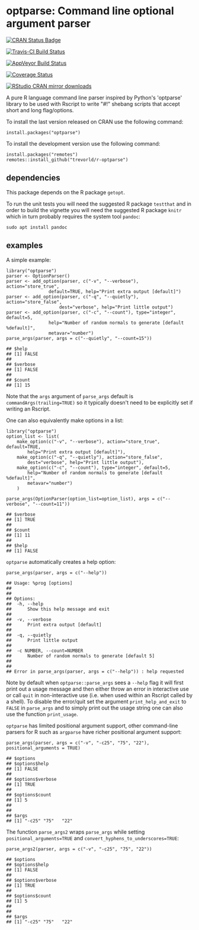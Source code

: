 optparse: Command line optional argument parser
===============================================

[![CRAN Status Badge](https://www.r-pkg.org/badges/version/optparse)](https://cran.r-project.org/package=optparse)

[![Travis-CI Build Status](https://travis-ci.org/trevorld/r-optparse.svg?branch=master)](https://travis-ci.org/trevorld/r-optparse)

[![AppVeyor Build Status](https://ci.appveyor.com/api/projects/status/github/trevorld/r-optparse?branch=master&svg=true)](https://ci.appveyor.com/project/trevorld/r-optparse)

[![Coverage Status](https://img.shields.io/codecov/c/github/trevorld/r-optparse/master.svg)](https://codecov.io/github/trevorld/r-optparse?branch=master)

[![RStudio CRAN mirror downloads](https://cranlogs.r-pkg.org/badges/optparse)](https://cran.r-project.org/package=optparse)

A pure R language command line parser inspired by Python\'s \'optparse\'
library to be used with Rscript to write \"\#!\" shebang scripts that
accept short and long flag/options.

To install the last version released on CRAN use the following command:

``` {.r}
install.packages("optparse")
```

To install the development version use the following command:

``` {.r}
install.packages("remotes")
remotes::install_github("trevorld/r-optparse")
```

dependencies
------------

This package depends on the R package `getopt`.

To run the unit tests you will need the suggested R package `testthat`
and in order to build the vignette you will need the suggested R package
`knitr` which in turn probably requires the system tool `pandoc`:

``` {.bash}
sudo apt install pandoc
```

examples
--------

A simple example:

``` {.r}
library("optparse")
parser <- OptionParser()
parser <- add_option(parser, c("-v", "--verbose"), action="store_true", 
                default=TRUE, help="Print extra output [default]")
parser <- add_option(parser, c("-q", "--quietly"), action="store_false", 
                    dest="verbose", help="Print little output")
parser <- add_option(parser, c("-c", "--count"), type="integer", default=5, 
                help="Number of random normals to generate [default %default]",
                metavar="number")
parse_args(parser, args = c("--quietly", "--count=15"))
```

    ## $help
    ## [1] FALSE
    ## 
    ## $verbose
    ## [1] FALSE
    ## 
    ## $count
    ## [1] 15

Note that the `args` argument of `parse_args` default is
`commandArgs(trailing=TRUE)` so it typically doesn\'t need to be
explicitly set if writing an Rscript.

One can also equivalently make options in a list:

``` {.r}
library("optparse")
option_list <- list( 
    make_option(c("-v", "--verbose"), action="store_true", default=TRUE,
        help="Print extra output [default]"),
    make_option(c("-q", "--quietly"), action="store_false", 
        dest="verbose", help="Print little output"),
    make_option(c("-c", "--count"), type="integer", default=5, 
        help="Number of random normals to generate [default %default]",
        metavar="number")
    )

parse_args(OptionParser(option_list=option_list), args = c("--verbose", "--count=11"))
```

    ## $verbose
    ## [1] TRUE
    ## 
    ## $count
    ## [1] 11
    ## 
    ## $help
    ## [1] FALSE

`optparse` automatically creates a help option:

``` {.r}
parse_args(parser, args = c("--help"))
```

    ## Usage: %prog [options]
    ## 
    ## 
    ## Options:
    ##  -h, --help
    ##      Show this help message and exit
    ## 
    ##  -v, --verbose
    ##      Print extra output [default]
    ## 
    ##  -q, --quietly
    ##      Print little output
    ## 
    ##  -c NUMBER, --count=NUMBER
    ##      Number of random normals to generate [default 5]
    ##
    ##
    ## Error in parse_args(parser, args = c("--help")) : help requested

Note by default when `optparse::parse_args` sees a `--help` flag it will
first print out a usage message and then either throw an error in
interactive use or call `quit` in non-interactive use (i.e. when used
within an Rscript called by a shell). To disable the error/quit set the
argument `print_help_and_exit` to `FALSE` in `parse_args` and to simply
print out the usage string one can also use the function `print_usage`.

`optparse` has limited positional argument support, other command-line
parsers for R such as `argparse` have richer positional argument
support:

``` {.r}
parse_args(parser, args = c("-v", "-c25", "75", "22"), positional_arguments = TRUE)
```

    ## $options
    ## $options$help
    ## [1] FALSE
    ## 
    ## $options$verbose
    ## [1] TRUE
    ## 
    ## $options$count
    ## [1] 5
    ## 
    ## 
    ## $args
    ## [1] "-c25" "75"   "22"

The function `parse_args2` wraps `parse_args` while setting
`positional_arguments=TRUE` and `convert_hyphens_to_underscores=TRUE`:

``` {.r}
parse_args2(parser, args = c("-v", "-c25", "75", "22"))
```

    ## $options
    ## $options$help
    ## [1] FALSE
    ## 
    ## $options$verbose
    ## [1] TRUE
    ## 
    ## $options$count
    ## [1] 5
    ## 
    ## 
    ## $args
    ## [1] "-c25" "75"   "22"
